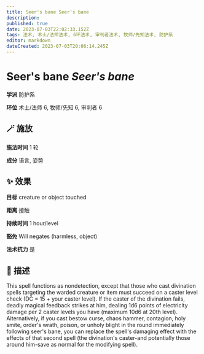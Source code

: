 ```yaml
---
title: Seer's bane Seer's bane
description: 
published: true
date: 2023-07-03T22:02:33.152Z
tags: 法术, 术士/法师法术, 6环法术, 审判者法术, 牧师/先知法术, 防护系
editor: markdown
dateCreated: 2023-07-03T20:06:14.245Z
---
```


# **Seer's bane** *Seer's bane*

**学派** 防护系 

**环位** 术士/法师 6, 牧师/先知 6, 审判者 6

## 🪄 施放

**施法时间** 1 轮

**成分** 语言, 姿势

## ✨ 效果 

**目标** creature or object touched 

**距离** 接触  

**持续时间** 1 hour/level 

**豁免** Will negates (harmless, object)

**法术抗力** 是

## 📖 描述

This spell functions as nondetection, except that those who cast divination spells targeting the warded creature or item must succeed on a caster level check (DC = 15 + your caster level). If the caster of the divination fails, deadly magical feedback strikes at him, dealing 1d6 points of electricity damage per 2 caster levels you have (maximum 10d6 at 20th level).  Alternatively, if you cast bestow curse, chaos hammer, contagion, holy smite, order's wrath, poison, or unholy blight in the round immediately following seer's bane, you can replace the spell's damaging effect with the effects of that second spell (the divination's caster-and potentially those around him-save as normal for the modifying spell).
    